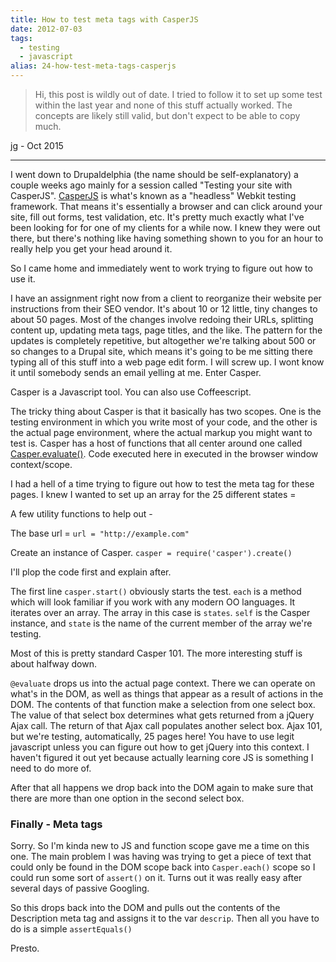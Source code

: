 ```yaml
---
title: How to test meta tags with CasperJS
date: 2012-07-03
tags: 
  - testing
  - javascript
alias: 24-how-test-meta-tags-casperjs
---
```


> Hi, this post is wildly out of date. I tried to follow it to set up some test within the last year and none of this stuff actually worked. The concepts are likely still valid, but don't expect to be able to copy much.

jg - Oct 2015

---

I went down to Drupaldelphia (the name should be self-explanatory) a couple weeks ago mainly for a session called "Testing your site with CasperJS". [CasperJS](http://casperjs.org/index.html) is what's known as a "headless" Webkit testing framework. That means it's essentially a browser and can click around your site, fill out forms, test validation, etc. It's pretty much exactly what I've been looking for for one of my clients for a while now. I knew they were out there, but there's nothing like having something shown to you for an hour to really help you get your head around it.


So I came home and immediately went to work trying to figure out how to use it.


I have an assignment right now from a client to reorganize their website per instructions from their SEO vendor. It's about 10 or 12 little, tiny changes to about 50 pages. Most of the changes involve redoing their URLs, splitting content up, updating meta tags, page titles, and the like. The pattern for the updates is completely repetitive, but altogether we're talking about 500 or so changes to a Drupal site, which means it's going to be me sitting there typing all of this stuff into a web page edit form. I will screw up. I wont know it until somebody sends an email yelling at me. Enter Casper.


Casper is a Javascript tool. You can also use Coffeescript.


The tricky thing about Casper is that it basically has two scopes. One is the testing environment in which you write most of your code, and the other is the actual page environment, where the actual markup you might want to test is. Casper has a host of functions that all center around one called [Casper.evaluate()](http://casperjs.org/api.html#casper.evaluate "API documentation | CasperJS 1.0.0-RC1"). Code executed here in executed in the browser window context/scope.


I had a hell of a time trying to figure out how to test the meta tag for these pages. I knew I wanted to set up an array for the 25 different states =

A few utility functions to help out - 

The base url = `url = "http://example.com"`


Create an instance of Casper. `casper = require('casper').create()`


I'll plop the code first and explain after.



The first line `casper.start()` obviously starts the test. `each` is a method which will look familiar if you work with any modern OO languages. It iterates over an array. The array in this case is `states`. `self` is the Casper instance, and `state` is the name of the current member of the array we're testing.


Most of this is pretty standard Casper 101. The more interesting stuff is about halfway down. 



`@evaluate` drops us into the actual page context. There we can operate on what's in the DOM, as well as things that appear as a result of actions in the DOM. The contents of that function make a selection from one select box. The value of that select box determines what gets returned from a jQuery Ajax call. The return of that Ajax call populates another select box. Ajax 101, but we're testing, automatically, 25 pages here! You have to use legit javascript unless you can figure out how to get jQuery into this context. I haven't figured it out yet because actually learning core JS is something I need to do more of.


After that all happens we drop back into the DOM again to make sure that there are more than one option in the second select box. 


### Finally - Meta tags


Sorry. So I'm kinda new to JS and function scope gave me a time on this one. The main problem I was having was trying to get a piece of text that could only be found in the DOM scope back into `Casper.each()` scope so I could run some sort of `assert()` on it. Turns out it was really easy after several days of passive Googling.



So this drops back into the DOM and pulls out the contents of the Description meta tag and assigns it to the var `descrip`. Then all you have to do is a simple `assertEquals()`



Presto.